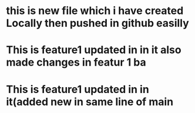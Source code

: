 # this is new file which i have created Locally then pushed in github easilly
# This is feature1 updated in in it also made changes in featur 1 ba
# This is feature1 updated in in it(added new in same line of main
